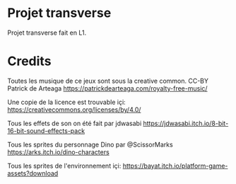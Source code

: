 # Projet transverse
Projet transverse fait en L1.

# Credits
Toutes les musique de ce jeux sont sous la creative common.
CC-BY Patrick de Arteaga
https://patrickdearteaga.com/royalty-free-music/

Une copie de la licence est trouvable içi: https://creativecommons.org/licenses/by/4.0/

Tous les effets de son on été fait par jdwasabi
https://jdwasabi.itch.io/8-bit-16-bit-sound-effects-pack

Tous les sprites du personnage Dino par @ScissorMarks
https://arks.itch.io/dino-characters

Tous les sprites de l'environnement içi: https://bayat.itch.io/platform-game-assets?download
